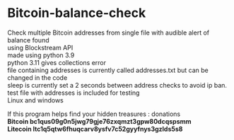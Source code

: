 # Bitcoin-balance-check
Check multiple Bitcoin addresses from single file with audible alert of balance found<br>
using Blockstream API<br>
made using python 3.9<br>
python 3.11 gives collections error<br>
file containing addresses is currently called addresses.txt but can be changed in the code <br>
sleep is currently set a 2 seconds between address checks to avoid ip ban.<br>
test file with addresses is included for testing<br>
Linux and windows<br>

  
If this program helps find your hidden treasures : donations<br>
<b>Bitcoin bc1qus09g0n5jwg79gje76zxqmzt3gpw80dcqspsmm  <br>
Litecoin ltc1q5qtw6fhuqcarv8ysfv7c52gyyfnys3gzlds5s8  </b>
